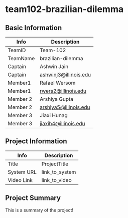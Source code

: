 # team102-brazilian-dilemma

## Basic Information

|   Info      |        Description     |
| ----------- | ---------------------- |
| TeamID      |        Team-102        |
| TeamName    |   brazilian-dilemma    |
| Captain     |       Ashwin Jain      |
| Captain     |  ashwinj3@illinois.edu |
| Member1     |        Rafael Wersom   |
| Member1     |   rwers2@illinois.edu  |
| Member 2    |     Arshiya Gupta      |
| Member 2    | arshiya5@illinois.edu  |
| Member 3    |       Jiaxi Hunag      |
| Member 3    |  jiaxih4@illinois.edu  |

## Project Information

|   Info      |        Description     |
| ----------- | ---------------------- |
|  Title      |       ProjectTitle     |
| System URL  |      link_to_system    |
| Video Link  |      link_to_video     |

## Project Summary

This is a summary of the project!
